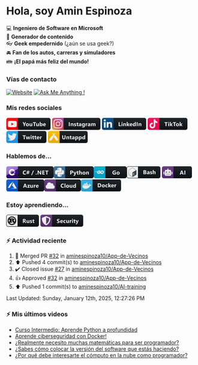 # Hola, soy Amin Espinoza

:computer: **Ingeniero de Software en Microsoft**  
:pencil: **Generador de contenido**  
:eyeglasses: **Geek empedernido** (¿aún se usa geek?)  
:oncoming_automobile: **Fan de los autos, carreras y simuladores**  
:family: **¡El papá más feliz del mundo!**

### Vías de contacto

[![Website](https://img.shields.io/badge/aminespinoza.com-up-green?style=for-the-badge)][website]
[![Ask Me Anything !](https://img.shields.io/badge/Ask%20me-anything-1abc9c.svg?style=for-the-badge)](https://calendly.com/aminespinoza/consultoria)

### Mis redes sociales
[<img src="./assets/social/youtube.png"/>][youtube]
[<img src="./assets/social/instagram.png"/>][instagram]
[<img src="./assets/social/linkedin.png"/>][linkedin]
[<img src="./assets/social/tiktok.png"/>][linkedin]
[<img src="./assets/social/twitter.png"/>][twitter]
[<img src="./assets/social/untappd.png"/>][untappd]

### Hablemos de...
<img src="./assets/tech/csharp_dotnet.png"/><img src="./assets/tech/python.png"/><img src="./assets/tech/go.png"/><img src="./assets/tech/bash.png"/>
<img src="./assets/tech/ai.png"/><img src="./assets/tech/azure.png"/><img src="./assets/tech/cloud.png"/><img src="./assets/tech/docker.png"/>

### Estoy aprendiendo...
<img src="./assets/tech/rust.png"/> <img src="./assets/tech/security.png"/>


### :zap: Actividad reciente
<!--RECENT_ACTIVITY:start-->
1. 🎉 Merged PR [#32](https://github.com/aminespinoza10/App-de-Vecinos/pull/32) in [aminespinoza10/App-de-Vecinos](https://github.com/aminespinoza10/App-de-Vecinos)<br>
2. ⬆️ Pushed 4 commit(s) to [aminespinoza10/App-de-Vecinos](https://github.com/aminespinoza10/App-de-Vecinos)<br>
3. ✔️ Closed issue [#27](https://github.com/aminespinoza10/App-de-Vecinos/issues/27) in [aminespinoza10/App-de-Vecinos](https://github.com/aminespinoza10/App-de-Vecinos)<br>
4. 👍 Approved [#32](https://github.com/aminespinoza10/App-de-Vecinos/pull/32#pullrequestreview-2543514364) in [aminespinoza10/App-de-Vecinos](https://github.com/aminespinoza10/App-de-Vecinos)<br>
5. ⬆️ Pushed 1 commit(s) to [aminespinoza10/AI-training](https://github.com/aminespinoza10/AI-training)<br>
<!--RECENT_ACTIVITY:end-->
<!--RECENT_ACTIVITY:last_update-->
Last Updated: Sunday, January 12th, 2025, 12:27:26 PM
<!--RECENT_ACTIVITY:last_update_end-->

### :zap: Mis últimos videos
<!-- YOUTUBE:START -->
- [Curso Intermedio: Aprende Python a profundidad](https://www.youtube.com/watch?v=g5m2MxaqpSo)
- [Aprende ciberseguridad con Docker!](https://www.youtube.com/watch?v=chcuCz7WCXU)
- [¿Realmente necesito muchas matemáticas para ser programador?](https://www.youtube.com/watch?v=fVY4xhBNUX0)
- [¿Sabes cómo colocar la versión del software que estás haciendo?](https://www.youtube.com/watch?v=sMGEwhZF6Go)
- [¿Por qué debe interesarte el cómputo en la nube como programador?](https://www.youtube.com/watch?v=mGVx8y5pjzg)
<!-- YOUTUBE:END -->


[website]: https://aminespinoza.com/
[twitter]: https://twitter.com/aminespinoza
[youtube]: https://www.youtube.com/c/AminEspinoza
[linkedin]: https://www.linkedin.com/in/amin-espinoza-71b24661/
[instagram]: https://www.instagram.com/aminespinoza10/
[untappd]: https://untappd.com/user/aminespinoza
